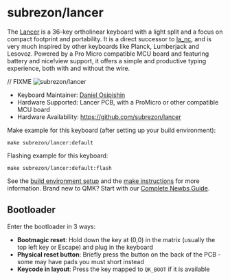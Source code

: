 # subrezon/lancer

The [Lancer](https://github.com/subrezon/lancer) is a 36-key ortholinear keyboard with a light split and a focus on compact footprint and portability. It is a direct successor to [la_nc](https://github.com/subrezon/la_nc), and is very much inspired by other keyboards like Planck, Lumberjack and Lesovoz. Powered by a Pro Micro compatible MCU board and featuring battery and nice!view support, it offers a simple and productive typing experience, both with and without the wire.

// FIXME
![subrezon/lancer](https://i.imgur.com/fixme.jpg)

* Keyboard Maintainer: [Daniel Osipishin](https://github.com/subrezon)
* Hardware Supported: Lancer PCB, with a ProMicro or other compatible MCU board
* Hardware Availability: https://github.com/subrezon/lancer

Make example for this keyboard (after setting up your build environment):

    make subrezon/lancer:default

Flashing example for this keyboard:

    make subrezon/lancer:default:flash

See the [build environment setup](https://docs.qmk.fm/#/getting_started_build_tools) and the [make instructions](https://docs.qmk.fm/#/getting_started_make_guide) for more information. Brand new to QMK? Start with our [Complete Newbs Guide](https://docs.qmk.fm/#/newbs).

## Bootloader

Enter the bootloader in 3 ways:

* **Bootmagic reset**: Hold down the key at (0,0) in the matrix (usually the top left key or Escape) and plug in the keyboard
* **Physical reset button**: Briefly press the button on the back of the PCB - some may have pads you must short instead
* **Keycode in layout**: Press the key mapped to `QK_BOOT` if it is available
